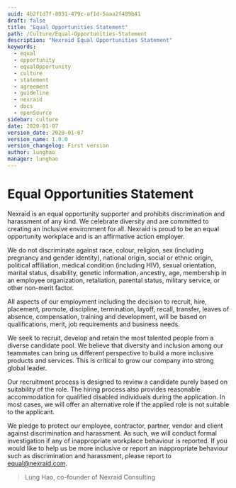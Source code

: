 ```yaml
---
uuid: 4b2f1d7f-8031-479c-af1d-5aaa2f489b41
draft: false
title: "Equal Opportunities Statement"
path: /Culture/Equal-Opportunities-Statement
description: "Nexraid Equal Opportunities Statement"
keywords: 
  - equal
  - opportunity
  - equalOpportunity
  - culture
  - statement
  - agreement
  - guideline
  - nexraid
  - docs
  - openSource
sidebar: culture
date: 2020-01-07
version_date: 2020-01-07
version_name: 1.0.0
version_changelog: First version
author: lunghao
manager: lunghao
---
```


# Equal Opportunities Statement
Nexraid is an equal opportunity supporter and prohibits discrimination and harassment of any kind. We celebrate diversity and are committed to creating an inclusive environment for all. Nexraid is proud to be an equal opportunity workplace and is an affirmative action employer.

We do not discriminate against race, colour, religion, sex (including pregnancy and gender identity), national origin, social or ethnic origin, political affiliation, medical condition (including HIV), sexual orientation, marital status, disability, genetic information, ancestry, age, membership in an employee organization, retaliation, parental status, military service, or other non-merit factor.

All aspects of our employment including the decision to recruit, hire, placement, promote, discipline, termination, layoff, recall, transfer, leaves of absence, compensation, training and development, will be based on qualifications, merit, job requirements and business needs.

We seek to recruit, develop and retain the most talented people from a diverse candidate pool. We believe that diversity and inclusion among our teammates can bring us different perspective to build a more inclusive products and services. This is critical to grow our company into strong global leader.

Our recruitment process is designed to review a candidate purely based on suitability of the role. The hiring process also provides reasonable accommodation for qualified disabled individuals during the application. In most cases, we will offer an alternative role if the applied role is not suitable to the applicant.

We pledge to protect our employee, contractor, partner, vendor and client against discrimination and harassment. As such, we will conduct formal investigation if any of inappropriate workplace behaviour is reported. If you would like to help us be more inclusive or report an inappropriate behaviour such as discrimination and harassment, please report to equal@nexraid.com.

> Lung Hao, co-founder of Nexraid Consulting
